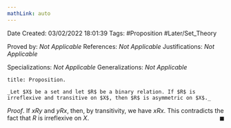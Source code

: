 ```yaml
---
mathLink: auto
---
```


<div class="topSpace"></div>

Date Created: 03/02/2022 18:01:39
Tags: #Proposition #Later/Set_Theory

Proved by: _Not Applicable_
References: _Not Applicable_
Justifications: _Not Applicable_

Specializations: _Not Applicable_
Generalizations: _Not Applicable_

``` ad-Proposition
title: Proposition.

_Let $X$ be a set and let $R$ be a binary relation. If $R$ is irreflexive and transitive on $X$, then $R$ is asymmetric on $X$._

``` 

_Proof_. If $xRy$ and $yRx$, then, by transitivity, we have $xRx$. This contradicts the fact that $R$ is irreflexive on $X$.<span style="float:right;">$\blacksquare$</span>
